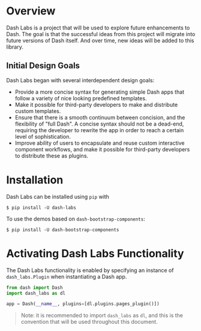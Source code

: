 # Overview
Dash Labs is a project that will be used to explore future enhancements to Dash. The goal is that the successful ideas from this project will migrate into future versions of Dash itself. And over time, new ideas will be added to this library.

## Initial Design Goals
Dash Labs began with several interdependent design goals:
 - Provide a more concise syntax for generating simple Dash apps that follow a variety of nice looking predefined templates.
 - Make it possible for third-party developers to make and distribute custom templates.
 - Ensure that there is a smooth continuum between concision, and the flexibility of "full Dash". A concise syntax should not be a dead-end, requiring the developer to rewrite the app in order to reach a certain level of sophistication.
 - Improve ability of users to encapsulate and reuse custom interactive component workflows, and make it possible for third-party developers to distribute these as plugins.
 
# Installation
Dash Labs can be installed using `pip` with

```
$ pip install -U dash-labs
```

To use the demos  based on `dash-bootstrap-components`:

```
$ pip install -U dash-bootstrap-components 
```
 
# Activating Dash Labs Functionality
The Dash Labs functionality is enabled by specifying an instance of `dash_labs.Plugin` when instantiating a Dash app.

```python
from dash import Dash
import dash_labs as dl

app = Dash(__name__, plugins=[dl.plugins.pages_plugin()])
```

> Note: it is recommended to import `dash_labs` as `dl`, and this is the convention that will be used throughout this document.

